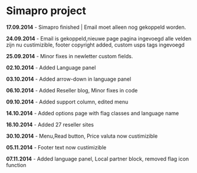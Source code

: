 <h1>Simapro project</h1>

**17.09.2014** - Simapro finished | Email moet alleen nog gekoppeld worden.

**24.09.2014** - Email is gekoppeld,nieuwe page pagina ingevoegd alle velden zijn nu custimizible, footer copyright added, custom usps tags ingevoegd

**25.09.2014** - Minor fixes in newletter custom fields.

**02.10.2014** - Added Language panel

**03.10.2014** - Added arrow-down in language panel

**06.10.2014** - Added Reseller blog, Minor fixes in code

**09.10.2014** - Added support column, edited menu

**14.10.2014** - Added options page with flag classes and language name

**16.10.2014** - Added 27 reseller sites

**30.10.2014** - Menu,Read button, Price valuta now custimizible

**05.11.2014** - Footer text now custimizible

**07.11.2014** - Added language panel, Local partner block, removed flag icon function
